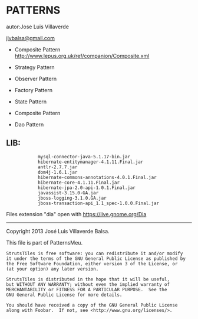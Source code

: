 PATTERNS
========

autor:Jose Luis Villaverde

jlvbalsa@gmail.com

- Composite Pattern
http://www.lepus.org.uk/ref/companion/Composite.xml

- Strategy Pattern

- Observer Pattern

- Factory Pattern

- State Pattern

- Composite Pattern

- Dao Pattern


LIB:
---
				mysql-connector-java-5.1.17-bin.jar
				hibernate-entitymanager-4.1.11.Final.jar
				antlr-2.7.7.jar
				dom4j-1.6.1.jar
				hibernate-commons-annotations-4.0.1.Final.jar
				hibernate-core-4.1.11.Final.jar
				hibernate-jpa-2.0-api-1.0.1.Final.jar
				javassist-3.15.0-GA.jar
				jboss-logging-3.1.0.GA.jar
				jboss-transaction-api_1.1_spec-1.0.0.Final.jar


Files extension "dia" open with https://live.gnome.org/Dia

*****
Copyright 2013 José Luis Villaverde Balsa.

This file is part of PatternsMeu.

    StrutsTiles is free software: you can redistribute it and/or modify
    it under the terms of the GNU General Public License as published by
    the Free Software Foundation, either version 3 of the License, or
    (at your option) any later version.

    StrutsTiles is distributed in the hope that it will be useful,
    but WITHOUT ANY WARRANTY; without even the implied warranty of
    MERCHANTABILITY or FITNESS FOR A PARTICULAR PURPOSE.  See the
    GNU General Public License for more details.

    You should have received a copy of the GNU General Public License
    along with Foobar.  If not, see <http://www.gnu.org/licenses/>.


